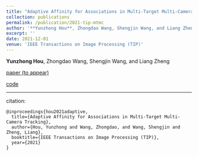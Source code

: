 ```yaml
---
title: "Adaptive Affinity for Associations in Multi-Target Multi-Camera Tracking"
collection: publications
permalink: /publication/2021-tip-mtmc
author: '**Yunzhong Hou**, Zhongdao Wang, Shengjin Wang, and Liang Zheng'
excerpt: ''
date: 2021-12-01
venue: 'IEEE Transactions on Image Processing (TIP)'
---
```

**Yunzhong Hou**, Zhongdao Wang, Shengjin Wang, and Liang Zheng


[paper (to appear)]()

[code](https://github.com/hou-yz/DeepCC-local)

---
citation:
```
@inproceedings{hou2021adaptive,
  title={Adaptive Affinity for Associations in Multi-Target Multi-Camera Tracking},
  author={Hou, Yunzhong and Wang, Zhongdao, and Wang, Shengjin and Zheng, Liang},
  booktitle={IEEE Transactions on Image Processing (TIP)},
  year={2021}
}
```